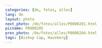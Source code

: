 ```yaml
---
categories: [de, fotos, alles]
lang: de
layout: photo
next_photo: /de/fotos/alles/P0000201.html
picname: P0000205
prev_photo: /de/fotos/alles/P0000204.html
tags: [Bishop Cap, Hausberg]
---
```


